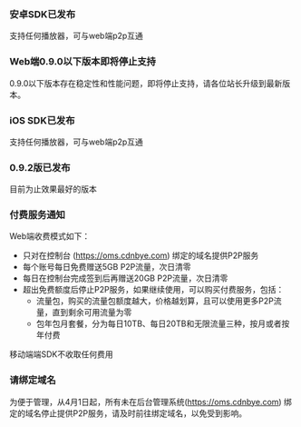 
### 安卓SDK已发布
支持任何播放器，可与web端p2p互通

### Web端0.9.0以下版本即将停止支持
0.9.0以下版本存在稳定性和性能问题，即将停止支持，请各位站长升级到最新版本。

### iOS SDK已发布
支持任何播放器，可与web端p2p互通

### 0.9.2版已发布
目前为止效果最好的版本

### 付费服务通知

Web端收费模式如下：
- 只对在控制台 (https://oms.cdnbye.com) 绑定的域名提供P2P服务
- 每个账号每日免费赠送5GB P2P流量，次日清零
- 每日在控制台完成签到后再赠送20GB P2P流量，次日清零
- 超出免费额度后停止P2P服务，如果继续使用，可以购买付费服务，包括：
    - 流量包，购买的流量包额度越大，价格越划算，且可以使用更多P2P流量，直到剩余可用流量为零
    - 包年包月套餐，分为每日10TB、每日20TB和无限流量三种，按月或者按年付费

移动端端SDK不收取任何费用

### 请绑定域名

为便于管理，从4月1日起，所有未在后台管理系统(https://oms.cdnbye.com) 绑定的域名停止提供P2P服务，请及时前往绑定域名，以免受到影响。
